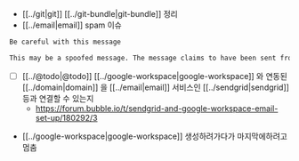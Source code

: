 - [[../git|git]] [[../git-bundle|git-bundle]] 정리
- [[../email|email]] spam 이슈
```txt
Be careful with this message

This may be a spoofed message. The message claims to have been sent from your account, but Gmail couldn’t verify the actual source. Avoid clicking links or replying with sensitive information, unless you are sure you actually sent this message. (No need to reset your password, the real sender does not actually have access to your account!)
```
  - [ ] [[../@todo|@todo]] [[../google-workspace|google-workspace]] 와 연동된 [[../domain|domain]] 을 [[../email|email]] 서비스인 [[../sendgrid|sendgrid]] 등과 연결할 수 있는지
    - https://forum.bubble.io/t/sendgrid-and-google-workspace-email-set-up/180292/3
- [[../google-workspace|google-workspace]] 생성하려가다가 마지막에하려고 멈춤

